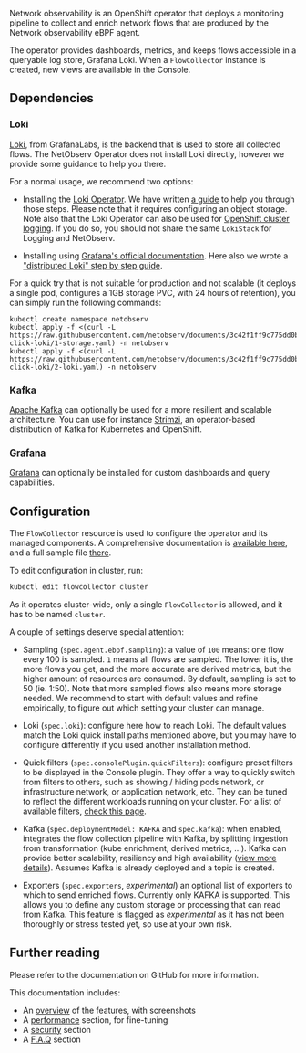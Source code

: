 Network observability is an OpenShift operator that deploys a monitoring pipeline to collect and enrich network flows that are produced by the Network observability eBPF agent.

The operator provides dashboards, metrics, and keeps flows accessible in a queryable log store, Grafana Loki. When a `FlowCollector` instance is created, new views are available in the Console.

## Dependencies

### Loki

[Loki](https://grafana.com/oss/loki/), from GrafanaLabs, is the backend that is used to store all collected flows. The NetObserv Operator does not install Loki directly, however we provide some guidance to help you there.

For a normal usage, we recommend two options:

- Installing the [Loki Operator](https://docs.openshift.com/container-platform/4.11//logging/cluster-logging-loki.html). We have written [a guide](https://github.com/netobserv/documents/blob/main/loki_operator.md) to help you through those steps. Please note that it requires configuring an object storage. Note also that the Loki Operator can also be used for [OpenShift cluster logging](https://docs.openshift.com/container-platform/4.11/logging/cluster-logging.html). If you do so, you should not share the same `LokiStack` for Logging and NetObserv.

- Installing using [Grafana's official documentation](https://grafana.com/docs/loki/latest/). Here also we wrote a ["distributed Loki" step by step guide](https://github.com/netobserv/documents/blob/main/loki_distributed.md).

For a quick try that is not suitable for production and not scalable (it deploys a single pod, configures a 1GB storage PVC, with 24 hours of retention), you can simply run the following commands:

```
kubectl create namespace netobserv
kubectl apply -f <(curl -L https://raw.githubusercontent.com/netobserv/documents/3c42f1ff9c775dd0b746a92dc08c043f9a05f47f/examples/zero-click-loki/1-storage.yaml) -n netobserv
kubectl apply -f <(curl -L https://raw.githubusercontent.com/netobserv/documents/3c42f1ff9c775dd0b746a92dc08c043f9a05f47f/examples/zero-click-loki/2-loki.yaml) -n netobserv
```

### Kafka

[Apache Kafka](https://kafka.apache.org/) can optionally be used for a more resilient and scalable architecture. You can use for instance [Strimzi](https://strimzi.io/), an operator-based distribution of Kafka for Kubernetes and OpenShift.

### Grafana

[Grafana](https://grafana.com/oss/grafana/) can optionally be installed for custom dashboards and query capabilities.

## Configuration

The `FlowCollector` resource is used to configure the operator and its managed components. A comprehensive documentation is [available here](https://github.com/netobserv/network-observability-operator/blob/1.0.0/docs/FlowCollector.md), and a full sample file [there](https://github.com/netobserv/network-observability-operator/blob/1.0.0/config/samples/flows_v1alpha1_flowcollector.yaml).

To edit configuration in cluster, run:

```bash
kubectl edit flowcollector cluster
```

As it operates cluster-wide, only a single `FlowCollector` is allowed, and it has to be named `cluster`.

A couple of settings deserve special attention:

- Sampling (`spec.agent.ebpf.sampling`): a value of `100` means: one flow every 100 is sampled. `1` means all flows are sampled. The lower it is, the more flows you get, and the more accurate are derived metrics, but the higher amount of resources are consumed. By default, sampling is set to 50 (ie. 1:50). Note that more sampled flows also means more storage needed. We recommend to start with default values and refine empirically, to figure out which setting your cluster can manage.

- Loki (`spec.loki`): configure here how to reach Loki. The default values match the Loki quick install paths mentioned above, but you may have to configure differently if you used another installation method.

- Quick filters (`spec.consolePlugin.quickFilters`): configure preset filters to be displayed in the Console plugin. They offer a way to quickly switch from filters to others, such as showing / hiding pods network, or infrastructure network, or application network, etc. They can be tuned to reflect the different workloads running on your cluster. For a list of available filters, [check this page](https://github.com/netobserv/network-observability-operator/blob/1.0.0/docs/QuickFilters.md).

- Kafka (`spec.deploymentModel: KAFKA` and `spec.kafka`): when enabled, integrates the flow collection pipeline with Kafka, by splitting ingestion from transformation (kube enrichment, derived metrics, ...). Kafka can provide better scalability, resiliency and high availability ([view more details](https://www.redhat.com/en/topics/integration/what-is-apache-kafka)). Assumes Kafka is already deployed and a topic is created.

- Exporters (`spec.exporters`, _experimental_) an optional list of exporters to which to send enriched flows. Currently only KAFKA is supported. This allows you to define any custom storage or processing that can read from Kafka. This feature is flagged as _experimental_ as it has not been thoroughly or stress tested yet, so use at your own risk.

## Further reading

Please refer to the documentation on GitHub for more information.

This documentation includes:

- An [overview](https://github.com/netobserv/network-observability-operator#openshift-console) of the features, with screenshots
- A [performance](https://github.com/netobserv/network-observability-operator#performance-fine-tuning) section, for fine-tuning
- A [security](https://github.com/netobserv/network-observability-operator#securing-data-and-communications) section
- A [F.A.Q](https://github.com/netobserv/network-observability-operator#faq--troubleshooting) section
